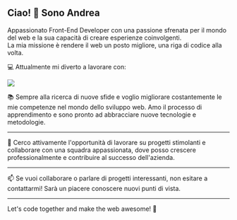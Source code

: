 ## Ciao! 👋 Sono Andrea

Appassionato Front-End Developer con una passione sfrenata per il mondo del web e la sua capacità di creare esperienze coinvolgenti. <br>
La mia missione è rendere il web un posto migliore, una riga di codice alla volta.

💻 Attualmente mi diverto a lavorare con:

<p align="left">
  <a href="https://skillicons.dev">
    <img src="https://skillicons.dev/icons?i=ts,react,next,tailwind,nodejs,express,mongodb&perline=10" />
  </a>
</p>


📚 Sempre alla ricerca di nuove sfide e voglio migliorare costantemente le mie competenze nel mondo dello sviluppo web. Amo il processo di apprendimento e sono pronto ad abbracciare nuove tecnologie e metodologie.
<hr>
🌱 Cerco attivamente l'opportunità di lavorare su progetti stimolanti e collaborare con una squadra appassionata, dove posso crescere professionalmente e contribuire al successo dell'azienda.
<hr>
📫 Se vuoi collaborare o parlare di progetti interessanti, non esitare a contattarmi! Sarà un piacere conoscere nuovi punti di vista.
<br>

---

Let's code together and make the web awesome! 🚀
